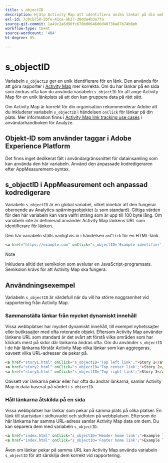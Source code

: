 ```yaml
---
title: s_objectID
description: Hjälp Activity Map att identifiera unika länkar på din webbplats.
exl-id: 7c0cb750-2bfe-41ca-ab27-30dda4b3a7fa
source-git-commit: 1a49c2a6d90fc670bd0646d6d40738a87b74b8eb
workflow-type: tm+mt
source-wordcount: '404'
ht-degree: 0%

---
```


# s_objectID

Variabeln `s_objectID` ger en unik identifierare för en länk. Den används för att göra rapporter i [Activity Map](/help/analyze/activity-map/activity-map.md) mer korrekta. Om du har länkar på en sida som ändras ofta kan du använda variabeln `s_objectID` för att ange Activity Map för en unik länkplats så att den kan gruppera data på rätt sätt.

Om Activity Map är korrekt för din organisation rekommenderar Adobe att du inkluderar variabeln `s_objectID` i händelsen `onClick` för länkar på din plats. Mer information finns i [Activity Map link tracking use cases](/help/analyze/activity-map/activitymap-link-tracking/activitymap-link-tracking-use-case.md) i användarhandboken för Analyze.

## Objekt-ID som använder taggar i Adobe Experience Platform

Det finns inget dedikerat fält i användargränssnittet för datainsamling som kan använda den här variabeln. Använd den anpassade kodredigeraren efter AppMeasurement-syntax.

## s_objectID i AppMeasurement och anpassad kodredigerare

Variabeln `s_objectID` är en global variabel, vilket innebär att den fungerar oberoende av Analytics-spårningsobjektet (`s` som standard). Giltiga värden för den här variabeln kan vara valfri sträng som är upp till 100 byte lång. Om variabeln inte är definierad använder Activity Map länkens URL som identifierare för länken.

Den här variabeln ställs vanligtvis in i händelsen `onClick` för en HTML-länk.

```HTML
<a href="https://example.com" onClick="s_objectID='Example identifier';">Example link</a>
```

>[!NOTE]
>
>Inkludera alltid det semikolon som avslutar en JavaScript-programsats. Semikolon krävs för att Activity Map ska fungera.

## Användningsexempel

Variabeln `s_objectID` är värdefull när du vill ha större noggrannhet vid rapportering från Activity Map.

### Sammanställa länkar från mycket dynamiskt innehåll

Vissa webbplatser har mycket dynamiskt innehåll, till exempel nyhetssajter eller butikssajter med ofta roterande objekt. Eftersom Activity Map använder länkens URL som standard är det svårt att förstå vilka områden som har klickats mest på sidor där länkarna ändras ofta. Om du använder `s_objectID` i de här länkarna förstår Activity Map vilka länkar som kan aggregeras, oavsett vilka URL-adresser de pekar på.

```HTML
<a href="story1.html" onClick="s_objectID='Top left link';">Story 1</a>
<a href="story2.html" onClick="s_objectID='Top center link';">Story 2</a>
<a href="story3.html" onClick="s_objectID='Top right link';">Story 3</a>
```

Oavsett var länkarna pekar eller hur ofta du ändrar länkarna, samlar Activity Map in data baserat på värdet i `s_objectID`.

### Håll länkarna åtskilda på en sida

Vissa webbplatser har länkar som pekar på samma plats på olika platser. En länk till startsidan i sidhuvudet och sidfoten på webbplatsen. Eftersom de här länkarna har samma URL-adress samlar Activity Map data om dem. Du kan separera dem med variabeln `s_objectID`:

```HTML
<a href="index.html" onClick="s_objectID='Header home link';">Example link in Header</a>
<a href="index.html" onClick="s_objectID='Footer home link';">Example link in Footer</a>
```

Även om länkar pekar på samma URL kan Activity Map använda variabeln `s_objectID` för att särskilja dem korrekt vid rapportering.
